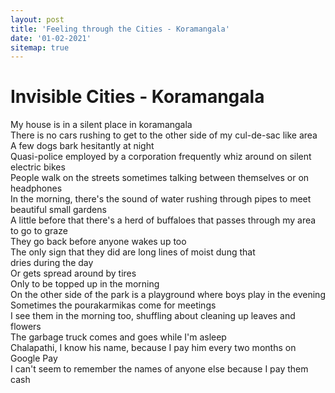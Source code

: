 ```yaml
---
layout: post
title: 'Feeling through the Cities - Koramangala'
date: '01-02-2021'
sitemap: true
---
```


# Invisible Cities - Koramangala

My house is in a silent place in koramangala  
There is no cars rushing to get to the other side of my cul-de-sac like area  
A few dogs bark hesitantly at night  
Quasi-police employed by a corporation frequently whiz around on silent electric bikes  
People walk on the streets sometimes talking between themselves or on headphones  
In the morning, there's the sound of water rushing through pipes to meet beautiful small gardens  
A little before that there's a herd of buffaloes that passes through my area to go to graze  
They go back before anyone wakes up too  
The only sign that they did are long lines of moist dung that  
dries during the day  
Or gets spread around by tires  
Only to be topped up in the morning  
On the other side of the park is a playground where boys play in the evening  
Sometimes the pourakarmikas come for meetings  
I see them in the morning too, shuffling about cleaning up leaves and flowers  
The garbage truck comes and goes while I'm asleep  
Chalapathi, I know his name, because I pay him every two months on Google Pay  
I can't seem to remember the names of anyone else because I pay them cash